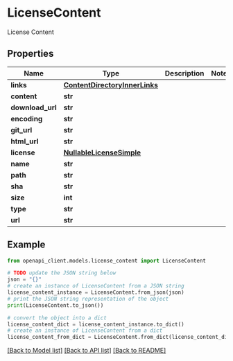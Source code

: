 # LicenseContent

License Content

## Properties

Name | Type | Description | Notes
------------ | ------------- | ------------- | -------------
**links** | [**ContentDirectoryInnerLinks**](ContentDirectoryInnerLinks.md) |  | 
**content** | **str** |  | 
**download_url** | **str** |  | 
**encoding** | **str** |  | 
**git_url** | **str** |  | 
**html_url** | **str** |  | 
**license** | [**NullableLicenseSimple**](NullableLicenseSimple.md) |  | 
**name** | **str** |  | 
**path** | **str** |  | 
**sha** | **str** |  | 
**size** | **int** |  | 
**type** | **str** |  | 
**url** | **str** |  | 

## Example

```python
from openapi_client.models.license_content import LicenseContent

# TODO update the JSON string below
json = "{}"
# create an instance of LicenseContent from a JSON string
license_content_instance = LicenseContent.from_json(json)
# print the JSON string representation of the object
print(LicenseContent.to_json())

# convert the object into a dict
license_content_dict = license_content_instance.to_dict()
# create an instance of LicenseContent from a dict
license_content_from_dict = LicenseContent.from_dict(license_content_dict)
```
[[Back to Model list]](../README.md#documentation-for-models) [[Back to API list]](../README.md#documentation-for-api-endpoints) [[Back to README]](../README.md)


